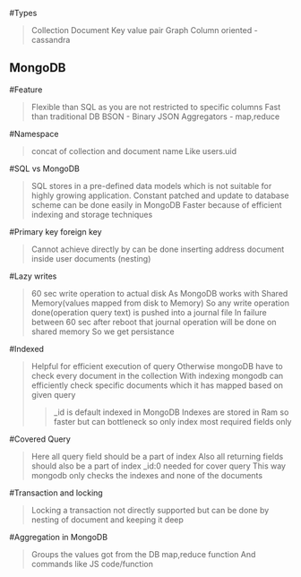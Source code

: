 #Types
> Collection Document
> Key value pair
> Graph
> Column oriented - cassandra

## MongoDB

#Feature
> Flexible than SQL as you are not restricted to specific columns
> Fast than traditional DB
> BSON - Binary JSON
> Aggregators - map,reduce

#Namespace
> concat of collection and document name
> Like users.uid

#SQL vs MongoDB
> SQL stores in  a pre-defined data models which is not suitable for highly growing application.
> Constant patched and update to database scheme can be done easily in MongoDB
> Faster because of efficient indexing and storage techniques

#Primary key foreign key
> Cannot achieve directly by can be done inserting address document inside user documents (nesting)

#Lazy writes
> 60 sec write operation to actual disk
> As MongoDB works with Shared Memory(values mapped from disk to Memory)
> So any write operation done(operation query text) is pushed into a journal file
> In failure between 60 sec after reboot that journal operation will be done on shared memory
> So we get persistance

#Indexed
> Helpful for efficient execution of query
> Otherwise mongoDB have to check every document in the collection
> With indexing mongodb can efficiently check specific documents which it has mapped based on given query
> > _id is default indexed in MongoDB
> Indexes are stored in Ram so faster but can bottleneck so only index most required fields only

#Covered Query
> Here all query field should be a part of index
> Also all returning fields should also be a part of index
> _id:0 needed for cover query
> This way mongodb only checks the indexes and none of the documents

#Transaction and locking
> Locking a transaction not directly supported but can be done by nesting of document and keeping it deep

#Aggregation in MongoDB
> Groups the values got from the DB
> map,reduce function
> And commands like JS code/function